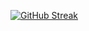 [![GitHub Streak](https://streak-stats.demolab.com?user=booo2233&theme=catppuccin-mocha&border_radius=4.7&date_format=j%20M%5B%20Y%5D)](https://git.io/streak-stats)
